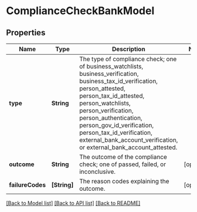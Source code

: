 # ComplianceCheckBankModel

## Properties
Name | Type | Description | Notes
------------ | ------------- | ------------- | -------------
**type** | **String** | The type of compliance check; one of business_watchlists, business_verification, business_tax_id_verification, person_attested, person_tax_id_attested, person_watchlists, person_verification, person_authentication, person_gov_id_verification, person_tax_id_verification, external_bank_account_verification, or external_bank_account_attested. | 
**outcome** | **String** | The outcome of the compliance check; one of passed, failed, or inconclusive. | [optional] 
**failureCodes** | **[String]** | The reason codes explaining the outcome. | [optional] 

[[Back to Model list]](../README.md#documentation-for-models) [[Back to API list]](../README.md#documentation-for-api-endpoints) [[Back to README]](../README.md)



